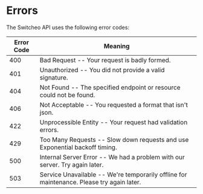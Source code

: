 # Errors

The Switcheo API uses the following error codes:

Error Code | Meaning
---------- | -------
400 | Bad Request -- Your request is badly formed.
401 | Unauthorized -- You did not provide a valid signature.
404 | Not Found -- The specified endpoint or resource could not be found.
406 | Not Acceptable -- You requested a format that isn't json.
422 | Unprocessible Entity -- Your request had validation errors.
429 | Too Many Requests -- Slow down requests and use Exponential backoff timing.
500 | Internal Server Error -- We had a problem with our server. Try again later.
503 | Service Unavailable -- We're temporarily offline for maintenance. Please try again later.
